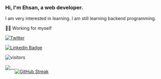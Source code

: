 ### Hi, I'm Ehsan, a web developer.

I am very interested in learning. I am still learning backend programming.

👨‍💻 Working for myself

<!-- #### My Personal Website

<a href="https://ehsanghaffarii.ir">
  <img style="max-width:50px !important;" src="https://ehsanghaffarii.ir/img/favicon.ico" alt="ehsan ghaffarii personal website" />
</a> -->
<p>
  <a href="https://twitter.com/ehsanghaffarii">
    <img alt="Twitter" src="https://img.shields.io/twitter/follow/ehsanghaffarii">
  </a>
  
  [![Linkedin Badge](https://img.shields.io/badge/-Ehsanghaffarii-blue?style=flat-square&logo=Linkedin&logoColor=white&link=https://www.linkedin.com/in/ehsanghaffarii/)](https://www.linkedin.com/in/ehsanghaffarii/)


</p>

 ![visitors](https://visitor-badge.glitch.me/badge?page_id=ehsanghaffarii.visitor-badge)

<div class="col">
<!-- <pre>
<a href="https://www.linkedin.com/in/ehsanghaffarii/">
<img src="https://static-exp3.licdn.com/scds/common/u/images/logos/linkedin/logo_linkedin_93x21_v2.png" alt="linkedin icon" />
</a>
<a href="https://www.instagram.com/ehsanghaffarii/">
<img  src="https://www.instagram.com/static/images/web/mobile_nav_type_logo.png/735145cfe0a4.png" alt="ehsan ghaffar instagram" />
</a>
</pre> -->
<div style="display: flex">
<a href="https://github.com/ehsanghaffarii">
  <img align="center" src="https://github-readme-stats.vercel.app/api?username=ehsanghaffarii&count_private=true" /> 
</a>
  
  [![GitHub Streak](https://github-readme-streak-stats.herokuapp.com?user=ehsanghaffarii&theme=dark)](https://git.io/streak-stats)
<!-- <a href="https://github.com/ehsanghaffarii">
  <img align="center" src="https://github-readme-stats.vercel.app/api/top-langs/?username=ehsanghaffarii" />
</a> -->

</div>
</div>
